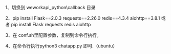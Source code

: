 1、切换到 weworkapi_python\callback 目录

2、pip install Flask==2.0.3 requests==2.26.0 redis==4.3.4 aiohttp==3.8.1 或者 pip install Flask requests redis aiohttp

3、在 conf.sh里配置参数，复制到命令行执行。

4、在命令行执行python3 chatapp.py 即可.（ubuntu）
